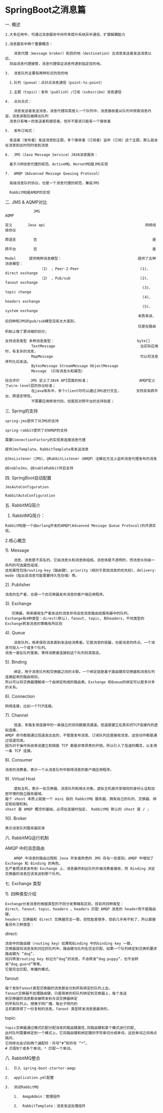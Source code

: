 # SpringBoot之消息篇

一. 概述
    
    1.大多应用中，可通过消息服务中间件来提升系统异步通信、扩展解耦能力
    
    2.消息服务中两个重要概念：
    
        消息代理（message broker）和目的地（destination）当消息发送者发送消息以后，
      将由消息代理接管，消息代理保证消息传递到指定目的地。
    
    3.	消息队列主要有两种形式的目的地
    
      1.队列（queue）：点对点消息通信（point-to-point）
      
      2.主题（topic）：发布（publish）/订阅（subscribe）消息通信
      
    4.	点对点式：
    
        消息发送者发送消息，消息代理将其放入一个队列中，消息接收者从队列中获取消息内容，消息读取后被移出队列
      消息只有唯一的发送者和接受者，但并不是说只能有一个接收者
    
    5.	发布订阅式：
    
      发送者（发布者）发送消息到主题，多个接收者（订阅者）监听（订阅）这个主题，那么就会在消息到达时同时收到消息
    
    6.	JMS（Java Message Service）JAVA消息服务：
    
      基于JVM消息代理的规范。ActiveMQ、HornetMQ是JMS实现
    
    7.	AMQP（Advanced Message Queuing Protocol）
    
      高级消息队列协议，也是一个消息代理的规范，兼容JMS
      
      RabbitMQ是AMQP的实现


二. JMS & AQMP对比

                 JMS                                                    AQMP
                 
    定义       Java api                                              网络线级协议
    
    跨语言        否                                                     是
    
    跨平台        否                                                     是
    
    Model      提供两种消息模型：                                   提供了五种消息模型：
                    （1）	、Peer-2-Peer                            (1)、direct exchange
                    （2）	、Pub/sub                                (2)、fanout exchange
                                                                   (3)、topic change
                                                                   (4)、headers exchange
                                                                   (5)、system exchange
                                                                 本质来讲，后四种和JMS的pub/sub模型没有太大差别，
                                                                 仅是在路由机制上做了更详细的划分;
                                                                 
    支持消息类型 多种消息类型：                                      byte[]
                TextMessage                                       当实际应用时，有复杂的消息，  
                MapMessage                                        可以将消息序列化后发送。                        
                BytesMessage StreamMessage ObjectMessage
                Message （只有消息头和属性）                                          
                
    综合评价     JMS 定义了JAVA API层面的标准；                       AMQP定义了wire-level层的协议标准；
                在java体系中，多个client均可以通过JMS进行交互，       天然具有跨平台、跨语言特性。                                 
                不需要应用修改代码，但是其对跨平台的支持较差；
                    
三. Spring的支持
    
    spring-jms提供了对JMS的支持
    
    spring-rabbit提供了对AMQP的支持
    
    需要ConnectionFactory的实现来连接消息代理
    
    提供JmsTemplate、RabbitTemplate来发送消息
    
    @JmsListener（JMS）、@RabbitListener（AMQP）注解在方法上监听消息代理发布的消息
    
    @EnableJms、@EnableRabbit开启支持

四. SpringBoot自动配置
  
    JmsAutoConfiguration
    
    RabbitAutoConfiguration
    
五. RabbitMQ简介
  
  1. RabbitMQ简介：
  
    RabbitMQ是一个由erlang开发的AMQP(Advanved Message Queue Protocol)的开源实现。
    
  2.核心概念
  
  1). Message
    
        消息，消息是不具名的，它由消息头和消息体组成。消息体是不透明的，而消息头则由一系列的可选属性组成，
    这些属性包括routing-key（路由键）、priority（相对于其他消息的优先权）、delivery-mode（指出该消息可能需要持久性存储）等。
    
  2). Publisher
    
    消息的生产者，也是一个向交换器发布消息的客户端应用程序。
  
  3). Exchange
    
       交换器，用来接收生产者发送的消息并将这些消息路由给服务器中的队列。
    Exchange有4种类型：direct(默认)，fanout, topic, 和headers，不同类型的Exchange转发消息的策略有所区别
  
  4). Queue
    
        消息队列，用来保存消息直到发送给消费者。它是消息的容器，也是消息的终点。一个消息可投入一个或多个队列。
    消息一直在队列里面，等待消费者连接到这个队列将其取走。
    
  5). Binding
    
        绑定，用于消息队列和交换器之间的关联。一个绑定就是基于路由键将交换器和消息队列连接起来的路由规则，
    所以可以将交换器理解成一个由绑定构成的路由表。Exchange 和Queue的绑定可以是多对多的关系。
  
  6). Connection
    
    网络连接，比如一个TCP连接。  
  
  7). Channel
    
        信道，多路复用连接中的一条独立的双向数据流通道。信道是建立在真实的TCP连接内的虚拟连接，
    AMQP 命令都是通过信道发出去的，不管是发布消息、订阅队列还是接收消息，这些动作都是通过信道完成。
    因为对于操作系统来说建立和销毁 TCP 都是非常昂贵的开销，所以引入了信道的概念，以复用一条 TCP 连接。
  
  8). Consumer
    
    消息的消费者，表示一个从消息队列中取得消息的客户端应用程序。
    
  9). Virtual Host
    
        虚拟主机，表示一批交换器、消息队列和相关对象。虚拟主机是共享相同的身份认证和加密环境的独立服务器域。
    每个 vhost 本质上就是一个 mini 版的 RabbitMQ 服务器，拥有自己的队列、交换器、绑定和权限机制。
    vhost 是 AMQP 概念的基础，必须在连接时指定， RabbitMQ 默认的 vhost 是 / ;
    
  10). Broker
    
    表示消息队列服务器实体

六. RabbitMQ运行机制
    
   AMQP 中的消息路由
    
        AMQP 中消息的路由过程和 Java 开发者熟悉的 JMS 存在一些差别，AMQP 中增加了Exchange 和 Binding 的角色。
    生产者把消息发布到 Exchange 上，消息最终到达队列并被消费者接收，而 Binding 决定交换器的消息应该发送到那个队列。

七. Exchange 类型
   
   1). 四种类型介绍
   
    Exchange分发消息时根据类型的不同分发策略有区别，目前共四种类型：
    direct、fanout、topic、headers 。headers 匹配 AMQP 消息的 header而不是路由键，
    headers 交换器和 direct 交换器完全一致，但性能差很多，目前几乎用不到了，所以直接看另外三种类型：
    
   direct:
   
    消息中的路由键（routing key）如果和Binding 中的binding key 一致，
    交换器就将消息发到对应的队列中。路由键与队列名完全匹配，如果一个队列绑定到交换机要求路由键为 “dog”，
    则只转发routing key 标记为“dog”的消息，不会转发“dog.puppy”，也不会转发“dog.guard”等等。
    它是完全匹配、单播的模式。
    
   fanout:
   
    每个发到fanout类型交换器的消息都会分到所有绑定的队列上去。
    fanout交换器不处理路由键，只是简单的将队列绑定到交换器上，每个发送
    到交换器的消息都会被转发到与该交换器绑定
    的所有队列上。很像子网广播，每台子网内的
    主机都获得了一份复制的消息。fanout 类型转发消息是最快的。
   
   topic:
    
    topic交换器通过模式匹配分配消息的路由键属性,将路由键和某个模式进行匹配,
    此时队列需要绑定到一个模式上。它将路由键和绑定键的字符串切分成单词，这些单词之间用点隔开。
    它同样也会识别两个通配符：符号“#”和符号 “*”。
    # 匹配0个或多个单词，* 匹配一个单词。
    
八. RabbitMQ整合
    
    1.	引入 spring-boot-starter-amqp
    
    2.	application.yml配置
    
    3.	测试RabbitMQ
    
        1.	AmqpAdmin：管理组件
        
        2.	RabbitTemplate：消息发送处理组件
